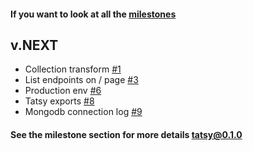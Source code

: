 
#### If you want to look at all the [milestones](https://github.com/tsepeti/tatsy/milestones)

## v.NEXT

* Collection transform [#1](https://github.com/tsepeti/tatsy/issues/1)
* List endpoints on / page [#3](https://github.com/tsepeti/tatsy/issues/3)
* Production env [#6](https://github.com/tsepeti/tatsy/issues/6)
* Tatsy exports [#8](https://github.com/tsepeti/tatsy/issues/8)
* Mongodb connection log [#9](https://github.com/tsepeti/tatsy/issues/9)

#### See the milestone section for more details [tatsy@0.1.0](https://github.com/tsepeti/tatsy/milestone/1)
